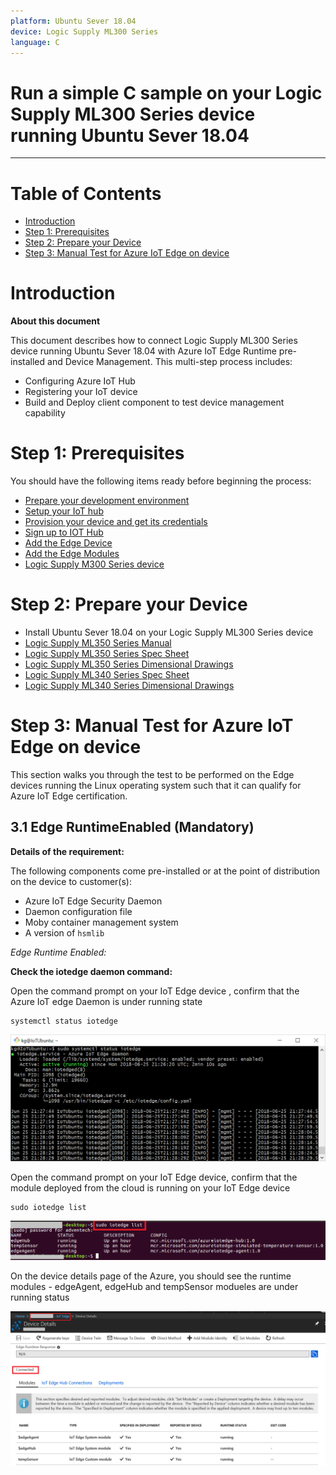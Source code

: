 ```yaml
---
platform: Ubuntu Sever 18.04
device: Logic Supply ML300 Series
language: C
---
```


Run a simple C sample on your Logic Supply ML300 Series device running Ubuntu Sever 18.04
===
---

# Table of Contents

-   [Introduction](#Introduction)
-   [Step 1: Prerequisites](#Prerequisites)
-   [Step 2: Prepare your Device](#PrepareDevice)
-   [Step 3: Manual Test for Azure IoT Edge on device](#Manual)

<a name="Introduction"></a>
# Introduction

**About this document**

This document describes how to connect Logic Supply ML300 Series device running Ubuntu Sever 18.04 with Azure IoT Edge Runtime pre-installed and Device Management. This multi-step process includes:

-   Configuring Azure IoT Hub
-   Registering your IoT device
-   Build and Deploy client component to test device management capability 

<a name="Prerequisites"></a>
# Step 1: Prerequisites

You should have the following items ready before beginning the process:

-   [Prepare your development environment][setup-devbox-linux]
-   [Setup your IoT hub](https://account.windowsazure.com/signup?offer=ms-azr-0044p)
-   [Provision your device and get its credentials][lnk-manage-iot-hub]
-   [Sign up to IOT Hub](https://account.windowsazure.com/signup?offer=ms-azr-0044p)
-   [Add the Edge Device](https://docs.microsoft.com/en-us/azure/iot-edge/quickstart-linux)
-   [Add the Edge Modules](https://docs.microsoft.com/en-us/azure/iot-edge/quickstart-linux#deploy-a-module)
-   [Logic Supply M300 Series device](https://www.logicsupply.com/computers/industrial/fanless/ml300-series/)

<a name="PrepareDevice"></a>
# Step 2: Prepare your Device

-   Install Ubuntu Sever 18.04 on your Logic Supply ML300 Series device
-   [Logic Supply ML350 Series Manual](https://cdn.logicsupply.com/pub/media/resources/manuals/Logic_Supply_ML350_Manual_03-01-2018.pdf)
-   [Logic Supply ML350 Series Spec Sheet](http://static.logicsupply.com/resources/spec-sheets/logic-supply-ml350-series-spec-sheet.pdf)
-   [Logic Supply ML350 Series Dimensional Drawings](https://cdn.logicsupply.com/pub/media/resources/spec-drawings/logic-supply-ml350-series-dimensional-drawings-020518.pdf)
-   [Logic Supply ML340 Series Spec Sheet](http://static.logicsupply.com/resources/spec-sheets/logic-supply-ml340-series-spec-sheet-101118.pdf)
-   [Logic Supply ML340 Series Dimensional Drawings](https://cdn.logicsupply.com/pub/media/resources/spec-drawings/logic-supply-ml340-series-dimensional-drawings-020917.pdf)

<a name="Manual"></a>
# Step 3: Manual Test for Azure IoT Edge on device

This section walks you through the test to be performed on the Edge devices running the Linux operating system such that it can qualify for Azure IoT Edge certification.

<a name="Step-3-1-IoTEdgeRunTime"></a>
## 3.1 Edge RuntimeEnabled (Mandatory)

**Details of the requirement:**

The following components come pre-installed or at the point of distribution on the device to customer(s):

-   Azure IoT Edge Security Daemon
-   Daemon configuration file
-   Moby container management system
-   A version of `hsmlib` 

*Edge Runtime Enabled:*

**Check the iotedge daemon command:** 

Open the command prompt on your IoT Edge device , confirm that the Azure IoT edge Daemon is under running state

    systemctl status iotedge

 ![](./images/Capture.png)

Open the command prompt on your IoT Edge device, confirm that the module deployed from the cloud is running on your IoT Edge device

    sudo iotedge list

 ![](./images/iotedgedaemon.png) 

On the device details page of the Azure, you should see the runtime modules - edgeAgent, edgeHub and tempSensor modueles are under running status

 ![](./images/tempSensor.png)

[setup-devbox-linux]: https://github.com/Azure/azure-iot-sdk-c/blob/master/doc/devbox_setup.md
[lnk-setup-iot-hub]: ../setup_iothub.md
[lnk-manage-iot-hub]: ../manage_iot_hub.md
